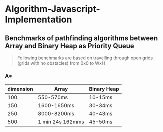 # Algorithm-Javascript-Implementation

## Benchmarks of pathfinding algorithms between Array and Binary Heap as Priority Queue

> Following benchmarks are based on travelling through open grids (grids with no obstacles) from 0x0 to WxH

### A\*

| dimension | Array            | Binary Heap |
| --------- | ---------------- | ----------- |
| 100       | 550-570ms        | 10-15ms     |
| 150       | 1600-1650ms      | 30-34ms     |
| 250       | 8000-8200ms      | 40-43ms     |
| 500       | 1 min 24s 162mms | 45-50ms     |
